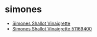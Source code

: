 # simones

 * [Simones Shallot Vinaigrette](../../index/s/simones-shallot-vinaigrette-51169400.json)
 * [Simones Shallot Vinaigrette 51169400](../../index/s/simones-shallot-vinaigrette-51169400.json)
